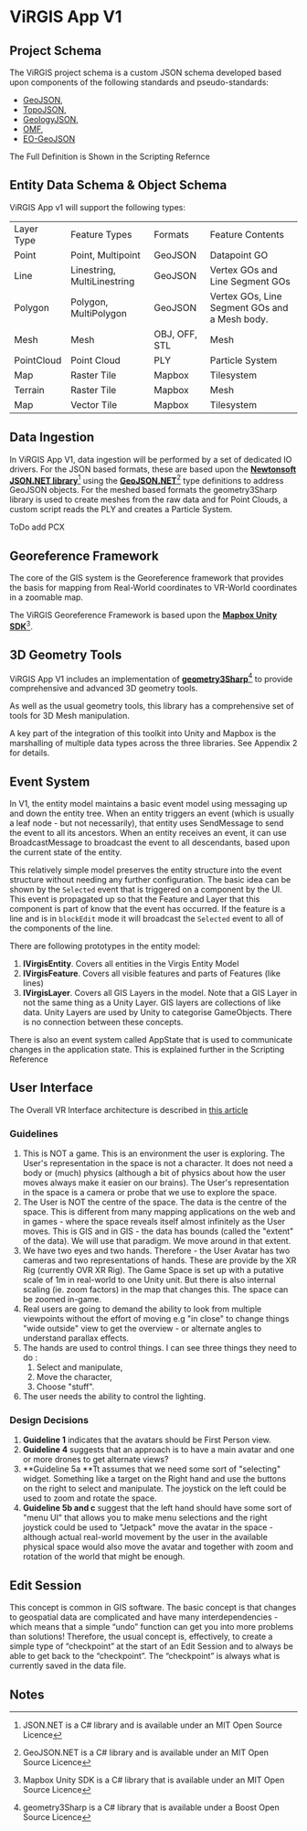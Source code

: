 # ViRGIS App V1

## ​Project Schema

The ViRGIS project schema is a custom JSON schema developed based upon components of the following standards and pseudo-standards:



*   [GeoJSON](https://tools.ietf.org/html/rfc7946),
*   [TopoJSON,](https://github.com/topojson/topojson-specification)
*   [GeologyJSON](https://blog.geomodelr.com/geological-json-a-format-to-share-geological-knowledge/),
*   [OMF](https://omf.readthedocs.io/en/latest/content/api.html),
*   [EO-GeoJSON](https://www.ogc.org/standards/eo-geojson)

The Full Definition is Shown in the Scripting Refernce


## ​Entity Data Schema & Object Schema

ViRGIS App v1 will support the following types:


<table>
  <tr>
   <td>Layer Type
   </td>
   <td>Feature Types
   </td>
   <td>Formats
   </td>
   <td>Feature Contents
   </td>
  </tr>
  <tr>
   <td>Point
   </td>
   <td>Point, Multipoint
   </td>
   <td>GeoJSON
   </td>
   <td>Datapoint GO
   </td>
  </tr>
  <tr>
   <td>Line
   </td>
   <td>Linestring, MultiLinestring
   </td>
   <td>GeoJSON
   </td>
   <td>Vertex GOs and Line  Segment GOs
   </td>
  </tr>
  <tr>
   <td>Polygon
   </td>
   <td>Polygon, MultiPolygon
   </td>
   <td>GeoJSON
   </td>
   <td>Vertex GOs, Line Segment GOs and a Mesh body.
   </td>
  </tr>
  <tr>
   <td>Mesh
   </td>
   <td>Mesh
   </td>
   <td>OBJ, OFF, STL
   </td>
   <td>Mesh
   </td>
  </tr>
  <tr>
   <td>PointCloud
   </td>
   <td>Point Cloud
   </td>
   <td>PLY
   </td>
   <td>Particle System
   </td>
  </tr>
  <tr>
   <td>Map
   </td>
   <td>Raster Tile 
   </td>
   <td>Mapbox
   </td>
   <td>Tilesystem
   </td>
  </tr>
  <tr>
   <td>Terrain
   </td>
   <td>Raster Tile
   </td>
   <td>Mapbox
   </td>
   <td>Mesh
   </td>
  </tr>
  <tr>
   <td>Map
   </td>
   <td>Vector Tile
   </td>
   <td>Mapbox
   </td>
   <td>Tilesystem
   </td>
  </tr>
</table>



## ​Data Ingestion

In ViRGIS App V1, data ingestion will be performed by a set of dedicated IO drivers. For the JSON based formats, these are based upon the **[Newtonsoft JSON.NET library](https://www.newtonsoft.com/json/help/html/Introduction.htm)**[^1] using the **[GeoJSON.NET](https://github.com/GeoJSON-Net/GeoJSON.Net)**[^2] type definitions to address GeoJSON objects. For the meshed based formats the geometry3Sharp library is used to create meshes from the raw data and for Point Clouds, a custom script reads the PLY and creates a Particle System.

ToDo add PCX 


## Georeference Framework

The core of the GIS system is the Georeference framework that provides the basis for mapping from Real-World coordinates to VR-World coordinates in a zoomable map.

The ViRGIS Georeference Framework is based upon the **[Mapbox Unity SDK](https://github.com/mapbox/mapbox-unity-sdk)**[^3].


## ​3D Geometry Tools

ViRGIS App V1 includes an implementation of **[geometry3Sharp](https://github.com/gradientspace/geometry3Sharp)**[^4] to provide comprehensive and advanced 3D geometry tools.

As well as the usual geometry tools, this library has a comprehensive set of tools for 3D Mesh manipulation.

A key part of the integration of this toolkit into Unity and Mapbox is the marshalling of multiple data types across the three libraries. See Appendix 2 for details.


## ​Event System

In V1, the entity model maintains a basic event model using messaging up and down the entity tree. When an entity triggers an event (which is usually a leaf node - but not necessarily), that entity uses SendMessage to send the event to all its ancestors. When an entity receives an event, it can use BroadcastMessage to broadcast the event to all descendants, based upon the current state of the entity.

This relatively simple model preserves the entity structure into the event structure without needing any further configuration. The basic idea can be shown by the `Selected` event that is triggered on a component by the UI. This event is propagated up so that the Feature and Layer that this component is part of know that the event has occurred. If the feature is a line and is in `blockEdit` mode it will broadcast the `Selected` event to all of the components of the line.

There are following prototypes in the entity model:



1. **IVirgisEntity**. Covers all entities in the Virgis Entity Model
2. **IVirgisFeature**. Covers all visible features and parts of Features (like lines)
3. **IVirgisLayer**. Covers all GIS Layers in the model. Note that a GIS Layer in not the same thing as a Unity Layer. GIS layers are collections of like data. Unity Layers are used by Unity to categorise GameObjects. There is no connection between these concepts.

There is also an event system called AppState that is used to communicate changes in the application state. This is explained further in the Scripting Reference


## ​User Interface

The Overall VR Interface architecture is described in [this article](https://medium.com/runic-software/making-a-business-oriented-vr-interface-a42e37f3bbe4)


### ​Guidelines



1. This is NOT a game. This is an environment the user is exploring. The User's representation in the space is not a character. It does not need a body or (much) physics (although a bit of physics about how the user moves always make it easier on our brains). The User's representation in the space is a camera or probe that we use to explore the space.
2. The User is NOT the centre of the space. The data is the centre of the space. This is different from many mapping applications on the web and in games - where the space reveals itself almost infinitely as the User moves. This is GIS and in GIS - the data has bounds (called the "extent" of the data). We will use that paradigm. We move around in that extent.
3. We have two eyes and two hands. Therefore - the User Avatar has two cameras and two representations of hands. These are provide by the XR Rig (currently OVR XR Rig). The Game Space is set up with a putative scale of 1m in real-world to one Unity unit. But there is also internal scaling (ie. zoom factors) in the map that changes this. The space can be zoomed in-game.
4. Real users are going to demand the ability to look from multiple viewpoints without the effort of moving e.g "in close" to change things "wide outside" view to get the overview - or alternate angles to understand parallax effects. 
5. The hands are used to control things. I can see three things they need to do :
    1. Select and manipulate,
    2. Move the character,
    3. Choose "stuff".
6. The user needs the ability to control the lighting.


### ​Design Decisions



1. **Guideline 1** indicates that the avatars should be First Person view.
2. **Guideline 4** suggests that an approach is to have a main avatar and one or more drones to get alternate views?
3. **Guideline 5a **Tt assumes that we need some sort of "selecting" widget. Something like a target on the Right hand and use the buttons on the right to select and manipulate. The joystick on the left could be used to zoom and rotate the space. 
4. **Guideline 5b and c** suggest that the left hand should have some sort of "menu UI" that allows you to make menu selections and the right joystick could be used to "Jetpack" move the avatar in the space - although actual real-world movement by the user in the available physical space would also move the avatar and together with zoom and rotation of the world that might be enough.


## ​Edit Session

This concept is common in GIS software. The basic concept is that changes to geospatial data are complicated and have many interdependencies - which means that a simple “undo” function can get you into more problems than solutions! Therefore, the usual concept is, effectively, to create a simple type of “checkpoint” at the start of an Edit Session and to always be able to get back to the “checkpoint”. The “checkpoint” is always what is currently saved in the data file.


<!-- Footnotes themselves at the bottom. -->
## Notes

[^1]:
     JSON.NET is a C# library and is available under an MIT Open Source Licence

[^2]:
     GeoJSON.NET is a C# library and is available under an MIT Open Source Licence

[^3]:
     Mapbox Unity SDK is a C# library that is available under an MIT Open Source Licence 

[^4]:
     geometry3Sharp is a C# library that is available under a Boost Open Source Licence


